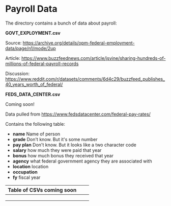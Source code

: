 # Payroll Data

The directory contains a bunch of data about payroll:

**GOVT_EXPLOYMENT.csv**

Source:  https://archive.org/details/opm-federal-employment-data/page/n1/mode/2up 

Article:  https://www.buzzfeednews.com/article/jsvine/sharing-hundreds-of-millions-of-federal-payroll-records 

Discussion:  https://www.reddit.com/r/datasets/comments/6d4c29/buzzfeed_publishes_40_years_worth_of_federal/ 

**FEDS_DATA_CENTER.csv**

Coming soon!

Data pulled from https://www.fedsdatacenter.com/federal-pay-rates/

Contains the following table:

* **name** Name of person
* **grade** Don't know. But it's some number
* **pay plan** Don't know. But it looks like a two character code
* **salary** how much they were paid that year
* **bonus** how much bonus they received that year
* **agency** what federal government agency they are associated with
* **location** location
* **occupation**
* **fy** fiscal year

| Table of CSVs coming soon |      |      |
| ------------------------- | ---- | ---- |
|                           |      |      |
|                           |      |      |
|                           |      |      |


